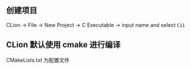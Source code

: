 
## 创建项目

CLion -> File -> New Project -> C Executable -> input name and select `C11`

## CLion 默认使用 cmake 进行编译

CMakeLists.txt 为配置文件